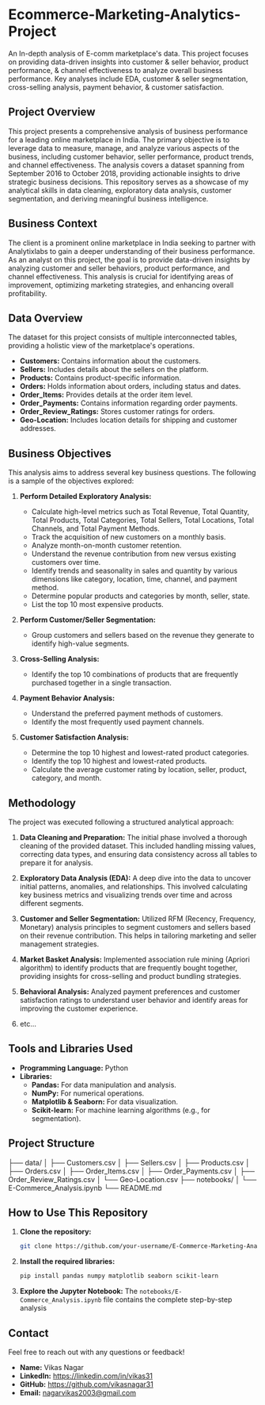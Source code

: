 # Ecommerce-Marketing-Analytics-Project
An In-depth analysis of E-comm marketplace's data. This project focuses on providing data-driven insights into customer &amp; seller behavior, product performance, &amp; channel effectiveness to analyze overall business performance. Key analyses include EDA, customer &amp; seller segmentation, cross-selling analysis, payment behavior, &amp; customer satisfaction.

## Project Overview

This project presents a comprehensive analysis of business performance for a leading online marketplace in India. The primary objective is to leverage data to measure, manage, and analyze various aspects of the business, including customer behavior, seller performance, product trends, and channel effectiveness. The analysis covers a dataset spanning from September 2016 to October 2018, providing actionable insights to drive strategic business decisions. This repository serves as a showcase of my analytical skills in data cleaning, exploratory data analysis, customer segmentation, and deriving meaningful business intelligence.

## Business Context

The client is a prominent online marketplace in India seeking to partner with Analytixlabs to gain a deeper understanding of their business performance. As an analyst on this project, the goal is to provide data-driven insights by analyzing customer and seller behaviors, product performance, and channel effectiveness. This analysis is crucial for identifying areas of improvement, optimizing marketing strategies, and enhancing overall profitability.

## Data Overview

The dataset for this project consists of multiple interconnected tables, providing a holistic view of the marketplace's operations.

*   **Customers:** Contains information about the customers.
*   **Sellers:** Includes details about the sellers on the platform.
*   **Products:** Contains product-specific information.
*   **Orders:** Holds information about orders, including status and dates.
*   **Order_Items:** Provides details at the order item level.
*   **Order_Payments:** Contains information regarding order payments.
*   **Order_Review_Ratings:** Stores customer ratings for orders.
*   **Geo-Location:** Includes location details for shipping and customer addresses.

## Business Objectives

This analysis aims to address several key business questions. The following is a sample of the objectives explored:

1.  **Perform Detailed Exploratory Analysis:**
    *   Calculate high-level metrics such as Total Revenue, Total Quantity, Total Products, Total Categories, Total Sellers, Total Locations, Total Channels, and Total Payment Methods.
    *   Track the acquisition of new customers on a monthly basis.
    *   Analyze month-on-month customer retention.
    *   Understand the revenue contribution from new versus existing customers over time.
    *   Identify trends and seasonality in sales and quantity by various dimensions like category, location, time, channel, and payment method.
    *   Determine popular products and categories by month, seller, state.
    *   List the top 10 most expensive products.

2.  **Perform Customer/Seller Segmentation:**
    *   Group customers and sellers based on the revenue they generate to identify high-value segments.

3.  **Cross-Selling Analysis:**
    *   Identify the top 10 combinations of products that are frequently purchased together in a single transaction.

4.  **Payment Behavior Analysis:**
    *   Understand the preferred payment methods of customers.
    *   Identify the most frequently used payment channels.

5.  **Customer Satisfaction Analysis:**
    *   Determine the top 10 highest and lowest-rated product categories.
    *   Identify the top 10 highest and lowest-rated products.
    *   Calculate the average customer rating by location, seller, product, category, and month.

## Methodology

The project was executed following a structured analytical approach:

1.  **Data Cleaning and Preparation:** The initial phase involved a thorough cleaning of the provided dataset. This included handling missing values, correcting data types, and ensuring data consistency across all tables to prepare it for analysis.

2.  **Exploratory Data Analysis (EDA):** A deep dive into the data to uncover initial patterns, anomalies, and relationships. This involved calculating key business metrics and visualizing trends over time and across different segments.

3.  **Customer and Seller Segmentation:** Utilized RFM (Recency, Frequency, Monetary) analysis principles to segment customers and sellers based on their revenue contribution. This helps in tailoring marketing and seller management strategies.

4.  **Market Basket Analysis:** Implemented association rule mining (Apriori algorithm) to identify products that are frequently bought together, providing insights for cross-selling and product bundling strategies.

5.  **Behavioral Analysis:** Analyzed payment preferences and customer satisfaction ratings to understand user behavior and identify areas for improving the customer experience.
6.  etc...

## Tools and Libraries Used

*   **Programming Language:** Python
*   **Libraries:**
    *   **Pandas:** For data manipulation and analysis.
    *   **NumPy:** For numerical operations.
    *   **Matplotlib & Seaborn:** For data visualization.
    *   **Scikit-learn:** For machine learning algorithms (e.g., for segmentation).
 
## Project Structure
├── data/
│ ├── Customers.csv
│ ├── Sellers.csv
│ ├── Products.csv
│ ├── Orders.csv
│ ├── Order_Items.csv
│ ├── Order_Payments.csv
│ ├── Order_Review_Ratings.csv
│ └── Geo-Location.csv
├── notebooks/
│ └── E-Commerce_Analysis.ipynb
└── README.md
 
## How to Use This Repository

1.  **Clone the repository:**
    ```bash
    git clone https://github.com/your-username/E-Commerce-Marketing-Analytics.git
    ```
2.  **Install the required libraries:**
    ```bash
    pip install pandas numpy matplotlib seaborn scikit-learn  
    ```
3.  **Explore the Jupyter Notebook:** The `notebooks/E-Commerce_Analysis.ipynb` file contains the complete step-by-step analysis  

## Contact

Feel free to reach out with any questions or feedback!

*   **Name:** Vikas Nagar
*   **LinkedIn:**  https://linkedin.com/in/vikas31
*   **GitHub:**  https://github.com/vikasnagar31
*   **Email:** nagarvikas2003@gmail.com
